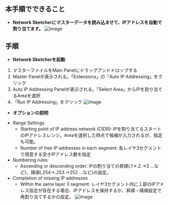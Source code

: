 ## 本手順でできること
* **Network Sketcherにマスターデータを読み込ませて、IPアドレスを自動で割り当てます。**
![image](https://github.com/cisco-open/network-sketcher/assets/13013736/715e10bf-1ee0-4a5a-b0a3-0cbf76e2d913)


## 手順
* **Network Sketcherを起動**
1. マスターファイルをMain Panelにドラッグアンドドロップする
2. Master Panelが表示される。「Extensions」の「Auto IP Addressing」をクリック
3. Auto IP Addressing Panelが表示される。「Select Area」からIPを割り当てるAreaを選択
4. 「Run IP Addressing」をクリック
      ![image](https://github.com/cisco-open/network-sketcher/assets/13013736/d1e78e14-3bc9-4aa1-9fc0-f4a2521e92c0)


* **オプションの説明**
- Range Settings
  - Starting point of IP address network (CIDR): IPを割り当てるスタートのIPアドレスレンジ。Areaを選択した時点で候補が入力されるが、指定も可能。
  - Number of free IP addresses in each segment: 各レイヤ3セグメントで用意する空きIPアドレス数を指定
- Numbering rules
  - Ascending or descending order: IPの割り当ての昇順(.1->.2.->3 ...など)、降順(.254->.253.->252 ...など)の設定。
- Completion of missing IP addresses
  - Within the same layer 3 segment: レイヤ3セグメント内に１部のIPアドレス設定が存在する場合、IPアドレスを保持するか、昇順・降順設定で再割り当てするかの設定。
      ![image](https://github.com/cisco-open/network-sketcher/assets/13013736/600ae865-40e1-43bf-871f-98546f6e6b37)




